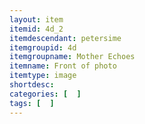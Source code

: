 ```yaml
---
layout: item
itemid: 4d_2
itemdescendant: petersime
itemgroupid: 4d
itemgroupname: Mother Echoes
itemname: Front of photo
itemtype: image
shortdesc: 
categories: [  ]
tags: [  ]
---
```







